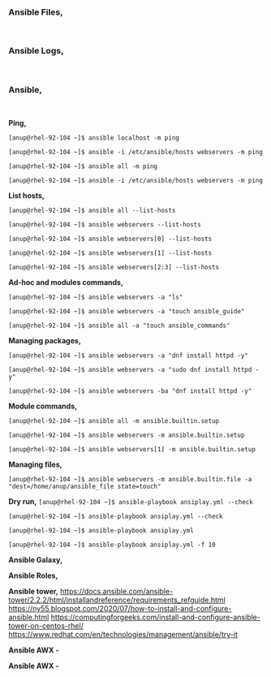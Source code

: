 ### Ansible Files,
<br>


### Ansible Logs,
<br>


### Ansible,
<br>

**Ping,**

`[anup@rhel-92-104 ~]$ ansible localhost -m ping`

`[anup@rhel-92-104 ~]$ ansible -i /etc/ansible/hosts webservers -m ping`

`[anup@rhel-92-104 ~]$ ansible all -m ping`

`[anup@rhel-92-104 ~]$ ansible -i /etc/ansible/hosts webservers -m ping`
<br>


**List hosts,**

`[anup@rhel-92-104 ~]$ ansible all --list-hosts`

`[anup@rhel-92-104 ~]$ ansible webservers --list-hosts`

`[anup@rhel-92-104 ~]$ ansible webservers[0] --list-hosts`

`[anup@rhel-92-104 ~]$ ansible webservers[1] --list-hosts`

`[anup@rhel-92-104 ~]$ ansible webservers[2:3] --list-hosts`
<br>


**Ad-hoc and modules commands,**

`[anup@rhel-92-104 ~]$ ansible webservers -a "ls"`

`[anup@rhel-92-104 ~]$ ansible webservers -a "touch ansible_guide"`

`[anup@rhel-92-104 ~]$ ansible all -a "touch ansible_commands"`
<br>


**Managing packages,**

`[anup@rhel-92-104 ~]$ ansible webservers -a "dnf install httpd -y"`

`[anup@rhel-92-104 ~]$ ansible webservers -a "sudo dnf install httpd -y"`

`[anup@rhel-92-104 ~]$ ansible webservers -ba "dnf install httpd -y"`
<br>


**Module commands,**

`[anup@rhel-92-104 ~]$ ansible all -m ansible.builtin.setup`

`[anup@rhel-92-104 ~]$ ansible webservers -m ansible.builtin.setup`

`[anup@rhel-92-104 ~]$ ansible webservers[1] -m ansible.builtin.setup`
<br>


**Managing files,**

`[anup@rhel-92-104 ~]$ ansible webservers -m ansible.builtin.file -a "dest=/home/anup/ansible_file state=touch"`
<br>


**Dry run,**
`[anup@rhel-92-104 ~]$ ansible-playbook ansiplay.yml --check`

`[anup@rhel-92-104 ~]$ ansible-playbook ansiplay.yml --check`

`[anup@rhel-92-104 ~]$ ansible-playbook ansiplay.yml`

`[anup@rhel-92-104 ~]$ ansible-playbook ansiplay.yml -f 10`
<br>


**Ansible Galaxy,**
<br>


**Ansible Roles,**
<br>


**Ansible tower,**
https://docs.ansible.com/ansible-tower/2.2.2/html/installandreference/requirements_refguide.html 
https://ny55.blogspot.com/2020/07/how-to-install-and-configure-ansible.html 
https://computingforgeeks.com/install-and-configure-ansible-tower-on-centos-rhel/ 
https://www.redhat.com/en/technologies/management/ansible/try-it


**Ansible AWX -**
<br>

**Ansible AWX -**
<br>

<br>
